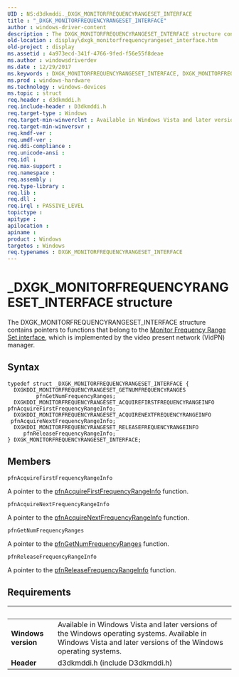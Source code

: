 ```yaml
---
UID : NS:d3dkmddi._DXGK_MONITORFREQUENCYRANGESET_INTERFACE
title : "_DXGK_MONITORFREQUENCYRANGESET_INTERFACE"
author : windows-driver-content
description : The DXGK_MONITORFREQUENCYRANGESET_INTERFACE structure contains pointers to functions that belong to the Monitor Frequency Range Set interface, which is implemented by the video present network (VidPN) manager.
old-location : display\dxgk_monitorfrequencyrangeset_interface.htm
old-project : display
ms.assetid : 4a973ecd-341f-4766-9fed-f56e55f8deae
ms.author : windowsdriverdev
ms.date : 12/29/2017
ms.keywords : DXGK_MONITORFREQUENCYRANGESET_INTERFACE, DXGK_MONITORFREQUENCYRANGESET_INTERFACE structure [Display Devices], _DXGK_MONITORFREQUENCYRANGESET_INTERFACE, display.dxgk_monitorfrequencyrangeset_interface, d3dkmddi/DXGK_MONITORFREQUENCYRANGESET_INTERFACE, DmStructs_7ff19615-df83-4d5e-91c2-8a94a1cfeea3.xml
ms.prod : windows-hardware
ms.technology : windows-devices
ms.topic : struct
req.header : d3dkmddi.h
req.include-header : D3dkmddi.h
req.target-type : Windows
req.target-min-winverclnt : Available in Windows Vista and later versions of the Windows operating systems.
req.target-min-winversvr : 
req.kmdf-ver : 
req.umdf-ver : 
req.ddi-compliance : 
req.unicode-ansi : 
req.idl : 
req.max-support : 
req.namespace : 
req.assembly : 
req.type-library : 
req.lib : 
req.dll : 
req.irql : PASSIVE_LEVEL
topictype : 
apitype : 
apilocation : 
apiname : 
product : Windows
targetos : Windows
req.typenames : DXGK_MONITORFREQUENCYRANGESET_INTERFACE
---
```


# _DXGK_MONITORFREQUENCYRANGESET_INTERFACE structure
The DXGK_MONITORFREQUENCYRANGESET_INTERFACE structure contains pointers to functions that belong to the <a href="https://msdn.microsoft.com/library/windows/hardware/ff568430">Monitor Frequency Range Set interface</a>, which is implemented by the video present network (VidPN) manager.

## Syntax
````
typedef struct _DXGK_MONITORFREQUENCYRANGESET_INTERFACE {
  DXGKDDI_MONITORFREQUENCYRANGESET_GETNUMFREQUENCYRANGES          pfnGetNumFrequencyRanges;
  DXGKDDI_MONITORFREQUENCYRANGESET_ACQUIREFIRSTFREQUENCYRANGEINFO pfnAcquireFirstFrequencyRangeInfo;
  DXGKDDI_MONITORFREQUENCYRANGESET_ACQUIRENEXTFREQUENCYRANGEINFO  pfnAcquireNextFrequencyRangeInfo;
  DXGKDDI_MONITORFREQUENCYRANGESET_RELEASEFREQUENCYRANGEINFO      pfnReleaseFrequencyRangeInfo;
} DXGK_MONITORFREQUENCYRANGESET_INTERFACE;
````

## Members


`pfnAcquireFirstFrequencyRangeInfo`

A pointer to the <a href="..\d3dkmddi\nc-d3dkmddi-dxgkddi_monitorfrequencyrangeset_acquirefirstfrequencyrangeinfo.md">pfnAcquireFirstFrequencyRangeInfo</a> function.

`pfnAcquireNextFrequencyRangeInfo`

A pointer to the <a href="..\d3dkmddi\nc-d3dkmddi-dxgkddi_monitorfrequencyrangeset_acquirenextfrequencyrangeinfo.md">pfnAcquireNextFrequencyRangeInfo</a> function.

`pfnGetNumFrequencyRanges`

A pointer to the <a href="..\d3dkmddi\nc-d3dkmddi-dxgkddi_monitorfrequencyrangeset_getnumfrequencyranges.md">pfnGetNumFrequencyRanges</a> function.

`pfnReleaseFrequencyRangeInfo`

A pointer to the <a href="..\d3dkmddi\nc-d3dkmddi-dxgkddi_monitorfrequencyrangeset_releasefrequencyrangeinfo.md">pfnReleaseFrequencyRangeInfo</a> function.


## Requirements
| &nbsp; | &nbsp; |
| ---- |:---- |
| **Windows version** | Available in Windows Vista and later versions of the Windows operating systems. Available in Windows Vista and later versions of the Windows operating systems. |
| **Header** | d3dkmddi.h (include D3dkmddi.h) |